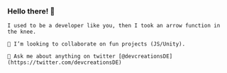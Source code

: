 ### Hello there! 👋
    I used to be a developer like you, then I took an arrow function in the knee.
    
    👯 I’m looking to collaborate on fun projects (JS/Unity).

    💬 Ask me about anything on twitter [@devcreationsDE](https://twitter.com/devcreationsDE)

